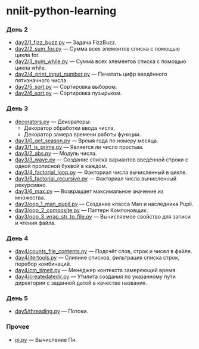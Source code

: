 # nniit-python-learning

### День 2
- [day2/1_fizz_buzz.py](https://github.com/jarogor/nniit-python-learning/tree/master/day2/1_fizz_buzz.py) — Задача FizzBuzz.  
- [day2/2_sum_for.py](https://github.com/jarogor/nniit-python-learning/tree/master/day2/2_sum_for.py) — Сумма всех элементов списка с помощью цикла for.  
- [day2/3_sum_while.py](https://github.com/jarogor/nniit-python-learning/tree/master/day2/3_sum_while.py) — Сумма всех элементов списка с помощью цикла while.  
- [day2/4_print_input_number.py](https://github.com/jarogor/nniit-python-learning/tree/master/day2/4_print_input_number.py) — Печатать цифр введённого пятизначного числа.  
- [day2/5_sort.py](https://github.com/jarogor/nniit-python-learning/tree/master/day2/5_sort.py) — Сортировка выбором.  
- [day2/6_sort.py](https://github.com/jarogor/nniit-python-learning/tree/master/day2/6_sort.py) — Сортировка пузырьком.  

### День 3

- [decorators.py](https://github.com/jarogor/nniit-python-learning/tree/master/decorators.py) — Декораторы:
    - Декоратор обработки ввода числа.
    - Декоратор замера времени работы функции.
- [day3/0_get_season.py](https://github.com/jarogor/nniit-python-learning/tree/master/day3/0_get_season.py) — Время года по номеру месяца.
- [day3/1_is_prime.py](https://github.com/jarogor/nniit-python-learning/tree/master/day3/1_is_prime.py) — Является ли число простым. 
- [day3/2_abs.py](https://github.com/jarogor/nniit-python-learning/tree/master/day3/2_abs.py) — Модуль числа.
- [day3/3_wave.py](https://github.com/jarogor/nniit-python-learning/tree/master/day3/3_wave.py) — Создание списка вариантов введённой строки с одной прописной буквой в каждом.
- [day3/4_factorial_loop.py](https://github.com/jarogor/nniit-python-learning/tree/master/day3/4_factorial_loop.py) — Факториал числа вычисленный в цикле.
- [day3/5_factorial_recursive.py](https://github.com/jarogor/nniit-python-learning/tree/master/day3/5_factorial_recursive.py) — Факториал числа вычисленный рекурсивно.
- [day3/6_max.py](https://github.com/jarogor/nniit-python-learning/tree/master/day3/6_max.py) — Возвращает максимальное значение из множества.
- [day3/oop_1_man_pupil.py](https://github.com/jarogor/nniit-python-learning/tree/master/day3/oop_1_man_pupil.py) — Создание класса Man и наследника Pupil.
- [day3/oop_2_composite.py](https://github.com/jarogor/nniit-python-learning/tree/master/day3/oop_2_composite.py) — Паттерн Компоновщик.
- [day3/oop_3_wrap_str_to_file.py](https://github.com/jarogor/nniit-python-learning/tree/master/day3/oop_3_wrap_str_to_file.py) — Вычисляемое свойство для записи и чтения файла.

### День 4
- [day4/counts_file_contents.py](https://github.com/jarogor/nniit-python-learning/tree/master/day4/counts_file_contents.py) — Подсчёт слов, строк и чисел в файле.
- [day4/itertools.py](https://github.com/jarogor/nniit-python-learning/tree/master/day4/itertools.py) — Слияние списков, фильтрация списка строк, перебор комбинаций.
- [day4/cm_timeit.py](https://github.com/jarogor/nniit-python-learning/tree/master/day4/cm_timeit.py) — Менеджер контекста замеряющий время.
- [day4/createdatedir.py](https://github.com/jarogor/nniit-python-learning/tree/master/day4/createdatedir.py) — Утилитa создания по указанному пути директории с заданной датой в качестве названия.

### День 5
- [day5/threading.py](https://github.com/jarogor/nniit-python-learning/tree/master/day5/threading.py) — Потоки.

### Прочее
- [pi.py](https://github.com/jarogor/nniit-python-learning/tree/master/pi.py) — Вычисление Пи.

